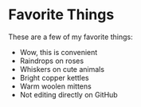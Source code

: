 # Favorite Things

These are a few of my favorite things:

- Wow, this is convenient
- Raindrops on roses
- Whiskers on cute animals
- Bright copper kettles
- Warm woolen mittens
- Not editing directly on GitHub
